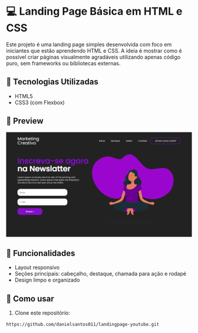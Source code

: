 # 💻 Landing Page Básica em HTML e CSS

Este projeto é uma landing page simples desenvolvida com foco em iniciantes que estão aprendendo HTML e CSS. A ideia é mostrar como é possível criar páginas visualmente agradáveis utilizando apenas código puro, sem frameworks ou bibliotecas externas.

## 🚀 Tecnologias Utilizadas
- HTML5
- CSS3 (com Flexbox)

## 📸 Preview
![screenshot da landing page](./assets/images/layout.png)

## 🔧 Funcionalidades
- Layout responsivo
- Seções principais: cabeçalho, destaque, chamada para ação e rodapé
- Design limpo e organizado

## 📂 Como usar
1. Clone este repositório:
```bash
https://github.com/danielsantos011/landingpage-youtube.git
